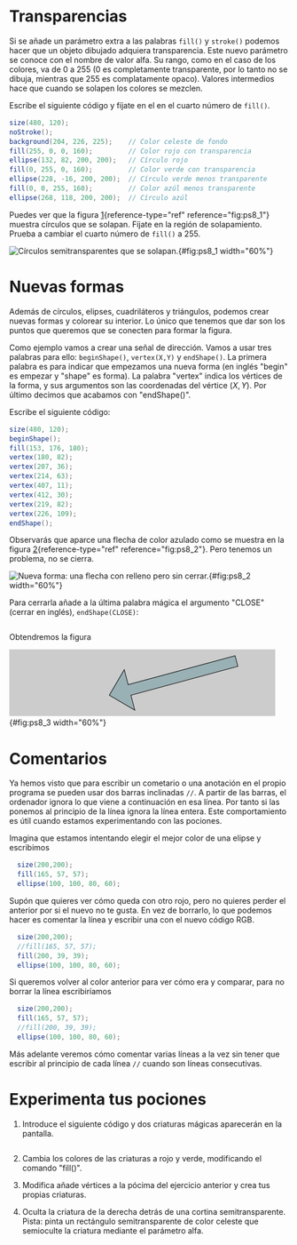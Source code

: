 # Transparencias

Si se añade un parámetro extra a las palabras `fill()` y `stroke()`
podemos hacer que un objeto dibujado adquiera transparencia. Este nuevo
parámetro se conoce con el nombre de valor alfa. Su rango, como en el
caso de los colores, va de 0 a 255 (0 es completamente transparente, por
lo tanto no se dibuja, mientras que 255 es complatamente opaco). Valores
intermedios hace que cuando se solapen los colores se mezclen.

Escribe el siguiente código y fíjate en el en el cuarto número de
`fill()`.

``` {.java bgcolor="olive!10"}
size(480, 120);
noStroke();
background(204, 226, 225);    // Color celeste de fondo
fill(255, 0, 0, 160);         // Color rojo con transparencia
ellipse(132, 82, 200, 200);   // Círculo rojo
fill(0, 255, 0, 160);         // Color verde con transparencia
ellipse(228, -16, 200, 200);  // Círculo verde menos transparente
fill(0, 0, 255, 160);         // Color azúl menos transparente
ellipse(268, 118, 200, 200);  // Círculo azúl
```

Puedes ver que la figura [1](#fig:ps8_1){reference-type="ref"
reference="fig:ps8_1"} muestra círculos que se solapan. Fíjate en la
región de solapamiento. Prueba a cambiar el cuarto número de `fill()` a
255.

![Círculos semitransparentes que se
solapan.](pictures/ps8_1.png){#fig:ps8_1 width="60%"}

# Nuevas formas

Además de círculos, elipses, cuadriláteros y triángulos, podemos crear
nuevas formas y colorear su interior. Lo único que tenemos que dar son
los puntos que queremos que se conecten para formar la figura.

Como ejemplo vamos a crear una señal de dirección. Vamos a usar tres
palabras para ello: `beginShape()`, `vertex(X,Y)` y `endShape()`. La
primera palabra es para indicar que empezamos una nueva forma (en inglés
"begin" es empezar y "shape" es forma). La palabra "vertex" indica los
vértices de la forma, y sus argumentos son las coordenadas del vértice
$(X,Y)$. Por último decimos que acabamos con "endShape()".

Escribe el siguiente código:

``` {.java bgcolor="olive!10"}
size(480, 120);
beginShape();
fill(153, 176, 180);
vertex(180, 82);
vertex(207, 36);
vertex(214, 63);
vertex(407, 11);
vertex(412, 30);
vertex(219, 82);
vertex(226, 109);
endShape();
```

Observarás que aparce una flecha de color azulado como se muestra en la
figura [2](#fig:ps8_2){reference-type="ref" reference="fig:ps8_2"}. Pero
tenemos un problema, no se cierra.

![Nueva forma: una flecha con relleno pero sin
cerrar.](pictures/ps8_2.png){#fig:ps8_2 width="60%"}

Para cerrarla añade a la última palabra mágica el argumento "CLOSE"
(cerrar en inglés), `endShape(CLOSE)`:

``` {.java bgcolor="olive!10"}
```

Obtendremos la figura

![La flecha cerrada.](pictures/ps8_3.png){#fig:ps8_3 width="60%"}

# Comentarios

Ya hemos visto que para escribir un cometario o una anotación en el
propio programa se pueden usar dos barras inclinadas `//`. A partir de
las barras, el ordenador ignora lo que viene a continuación en esa
línea. Por tanto si las ponemos al principio de la línea ignora la línea
entera. Este comportamiento es útil cuando estamos experimentando con
las pociones.

Imagina que estamos intentando elegir el mejor color de una elipse y
escribimos

``` {.java bgcolor="olive!10"}
  size(200,200);
  fill(165, 57, 57);
  ellipse(100, 100, 80, 60);
```

Supón que quieres ver cómo queda con otro rojo, pero no quieres perder el
anterior por si el nuevo no te gusta. En vez de borrarlo, lo que podemos
hacer es comentar la línea y escribir una con el nuevo código RGB.

``` {.java bgcolor="olive!10"}
  size(200,200);
  //fill(165, 57, 57);
  fill(200, 39, 39);
  ellipse(100, 100, 80, 60);
```

Si queremos volver al color anterior para ver cómo era y comparar, para
no borrar la línea escribiríamos

``` {.java bgcolor="olive!10"}
  size(200,200);
  fill(165, 57, 57);
  //fill(200, 39, 39);
  ellipse(100, 100, 80, 60);
```

Más adelante veremos cómo comentar varias líneas a la vez sin tener que
escribir al principio de cada línea `//` cuando son líneas consecutivas.

# Experimenta tus pociones

1.  Introduce el siguiente código y dos criaturas mágicas aparecerán en
    la pantalla.

    ``` {.java bgcolor="olive!10"}
    ```

2.  Cambia los colores de las criaturas a rojo y verde, modificando el
    comando "fill()".

3.  Modifica añade vértices a la pócima del ejercicio anterior y crea
    tus propias criaturas.

4.  Oculta la criatura de la derecha detrás de una cortina
    semitransparente. Pista: pinta un rectángulo semitransparente de
    color celeste que semioculte la criatura mediante el parámetro alfa.

